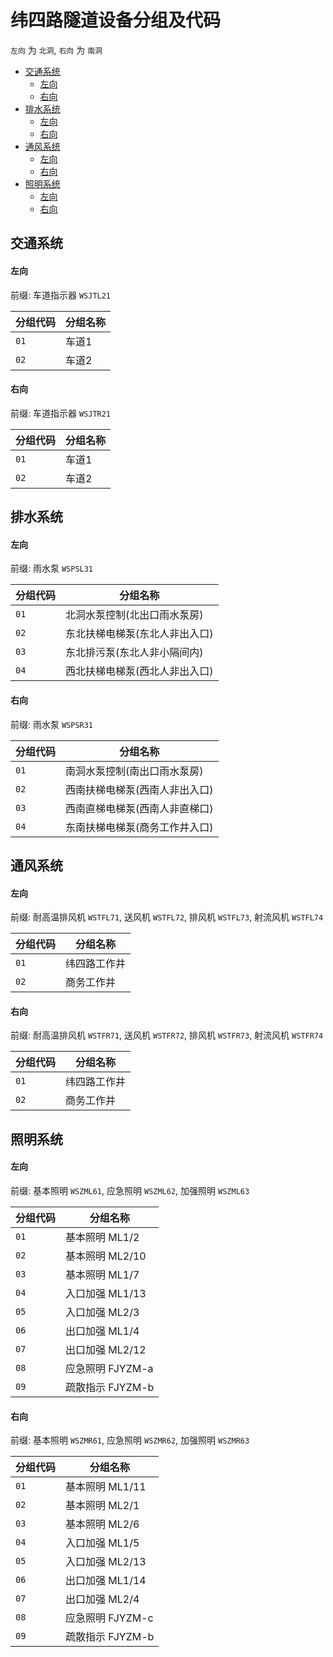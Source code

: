 # 纬四路隧道设备分组及代码

`左向` 为 `北洞`, `右向` 为 `南洞`

- [交通系统](#交通系统)
  - [左向](#左向)
  - [右向](#右向)
- [排水系统](#排水系统)
  - [左向](#左向-1)
  - [右向](#右向-1)
- [通风系统](#通风系统)
  - [左向](#左向-2)
  - [右向](#右向-2)
- [照明系统](#照明系统)
  - [左向](#左向-3)
  - [右向](#右向-3)

## 交通系统
#### 左向
前缀: 车道指示器 `WSJTL21`

分组代码 | 分组名称
--------|---------
`01` | 车道1
`02` | 车道2

#### 右向
前缀: 车道指示器 `WSJTR21`

分组代码 | 分组名称
--------|---------
`01` | 车道1
`02` | 车道2

## 排水系统
#### 左向
前缀: 雨水泵 `WSPSL31`

分组代码 | 分组名称
--------|---------
`01` | 北洞水泵控制(北出口雨水泵房)
`02` | 东北扶梯电梯泵(东北人非出入口)
`03` | 东北排污泵(东北人非小隔间内)
`04` | 西北扶梯电梯泵(西北人非出入口)

#### 右向
前缀: 雨水泵 `WSPSR31`

分组代码 | 分组名称
--------|---------
`01` | 南洞水泵控制(南出口雨水泵房)
`02` | 西南扶梯电梯泵(西南人非出入口)
`03` | 西南直梯电梯泵(西南人非直梯口)
`04` | 东南扶梯电梯泵(商务工作井入口)

## 通风系统
#### 左向
前缀: 耐高温排风机 `WSTFL71`, 送风机 `WSTFL72`, 排风机 `WSTFL73`, 射流风机 `WSTFL74`

分组代码 | 分组名称
--------|---------
`01` | 纬四路工作井
`02` | 商务工作井

#### 右向
前缀: 耐高温排风机 `WSTFR71`, 送风机 `WSTFR72`, 排风机 `WSTFR73`, 射流风机 `WSTFR74`

分组代码 | 分组名称
--------|---------
`01` | 纬四路工作井
`02` | 商务工作井

## 照明系统
#### 左向
前缀: 基本照明 `WSZML61`, 应急照明 `WSZML62`, 加强照明 `WSZML63`

分组代码 | 分组名称
--------|---------
`01` | 基本照明 ML1/2
`02` | 基本照明 ML2/10
`03` | 基本照明 ML1/7
`04` | 入口加强 ML1/13
`05` | 入口加强 ML2/3
`06` | 出口加强 ML1/4
`07` | 出口加强 ML2/12
`08` | 应急照明 FJYZM-a
`09` | 疏散指示 FJYZM-b

#### 右向
前缀: 基本照明 `WSZMR61`, 应急照明 `WSZMR62`,  加强照明 `WSZMR63`

分组代码 | 分组名称
--------|---------
`01` | 基本照明 ML1/11
`02` | 基本照明 ML2/1
`03` | 基本照明 ML2/6
`04` | 入口加强 ML1/5
`05` | 入口加强 ML2/13
`06` | 出口加强 ML1/14
`07` | 出口加强 ML2/4
`08` | 应急照明 FJYZM-c
`09` | 疏散指示 FJYZM-b

